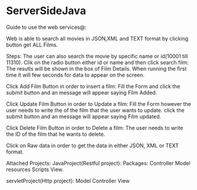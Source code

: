 # ServerSideJava

Guide to use the web services@:

Web is able to search all movies in JSON,XML and TEXT format by clicking button get ALL  Films.


Steps:
The user can also search the movie by specific name or id(10001 till 11310).
Clik on the radio button either id or name and then click search film:
The resutls will be shown in the box of Film Details.
When running the first time it will few seconds for data to appear on the screen.

Click Add Film Button in order to insert a film:
Fill the Form and click the submit button and an message will appear saying Film Added.

Click Update Film Button in order to Update a film:
Fill the Form however the user needs to write the of the film that the user wants to update.
 click the submit button and an message will appear saying Film updated.

Click Delete Film Button in order to Delete a film:
The user needs to write the ID of the film that he wants to delete.

Click on Raw data in order to get the data in either JSON, XML or TEXT format.


Attached Projects:
JavaProject(Restful project):
Packages:
Controller
Model
resources
Scripts
View.
  
servletProject(Http project):
Model
Controller
View

